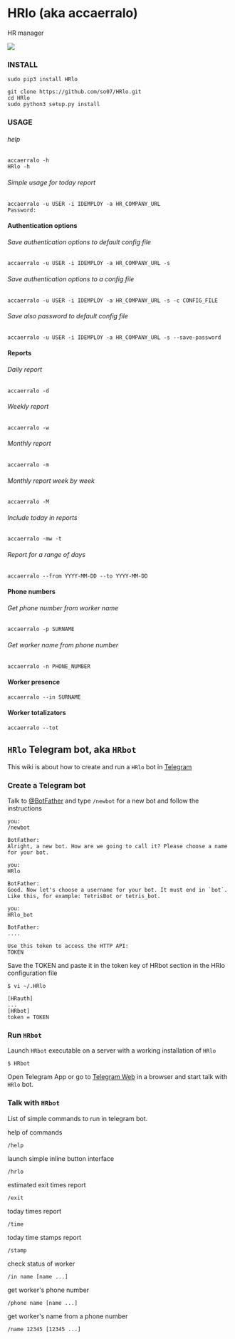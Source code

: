 # HRlo (aka accaerralo)

HR manager

[![](https://raw.githubusercontent.com/wiki/so07/HRlo/zucchetti.png)](https://www.youtube.com/watch?v=8Cfo06DvA5M)

### INSTALL
```
sudo pip3 install HRlo
```

```
git clone https://github.com/so07/HRlo.git
cd HRlo
sudo python3 setup.py install
```

### USAGE

###### help
```
accaerralo -h 
HRlo -h
```

###### Simple usage for today report
```
accaerralo -u USER -i IDEMPLOY -a HR_COMPANY_URL
Password:
```


#### Authentication options

###### Save authentication options to default config file
```
accaerralo -u USER -i IDEMPLOY -a HR_COMPANY_URL -s
```
###### Save authentication options to a config file
```
accaerralo -u USER -i IDEMPLOY -a HR_COMPANY_URL -s -c CONFIG_FILE
```
###### Save also password to default config file
```
accaerralo -u USER -i IDEMPLOY -a HR_COMPANY_URL -s --save-password
```

#### Reports

###### Daily report
```
accaerralo -d
```
###### Weekly report
```
accaerralo -w
```
###### Monthly report
```
accaerralo -m
```
###### Monthly report week by week
```
accaerralo -M
```
###### Include today in reports
```
accaerralo -mw -t
```
###### Report for a range of days
```
accaerralo --from YYYY-MM-DD --to YYYY-MM-DD
```

#### Phone numbers

###### Get phone number from worker name
```
accaerralo -p SURNAME
```

###### Get worker name from phone number
```
accaerralo -n PHONE_NUMBER
```

#### Worker presence

```
accaerralo --in SURNAME
```

#### Worker totalizators

```
accaerralo --tot
```



## `HRlo` Telegram bot, aka `HRbot`

This wiki is about how to create and run a `HRlo` bot in [Telegram](https://telegram.org/)

### Create a Telegram bot

Talk to [@BotFather](https://telegram.me/botfather) and type `/newbot` for a new bot and follow the instructions
```
you:
/newbot

BotFather:
Alright, a new bot. How are we going to call it? Please choose a name for your bot.

you:
HRlo

BotFather:
Good. Now let's choose a username for your bot. It must end in `bot`. Like this, for example: TetrisBot or tetris_bot.

you:
HRlo_bot

BotFather:
....

Use this token to access the HTTP API:
TOKEN
```
Save the TOKEN and paste it in the token key of HRbot section in the HRlo configuration file
```
$ vi ~/.HRlo
```

```
[HRauth]
...
[HRbot]
token = TOKEN
```

### Run `HRbot`

Launch `HRbot` executable on a server with a working installation of `HRlo`
```
$ HRbot
```
Open Telegram App or go to [Telegram Web](https://web.telegram.org) in a browser and start talk with `HRlo` bot.

### Talk with `HRbot`

List of simple commands to run in telegram bot.

help of commands
```
/help
```
 launch simple inline button interface
```
/hrlo
```
 estimated exit times report
 ```
 /exit
 ```
 today times report
 ```
 /time
 ```
 today time stamps report
 ```
 /stamp
 ```
 check status of worker
 ```
 /in name [name ...]
 ```
 get worker's phone number
 ```
 /phone name [name ...]
 ```
 get worker's name from a phone number
 ```
 /name 12345 [12345 ...]
 ```


